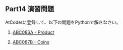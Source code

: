 ## Part14 演習問題

AtCoderに登録して、以下の問題をPythonで解きなさい。

1. [ABC086A - Product](https://atcoder.jp/contests/abs/tasks/abc086_a)

2. [ABC087B - Coins](https://atcoder.jp/contests/abc087/tasks/abc087_b)